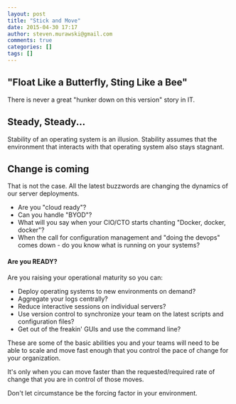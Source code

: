 ```yaml
---
layout: post
title: "Stick and Move"
date: 2015-04-30 17:17
author: steven.murawski@gmail.com
comments: true
categories: []
tags: []
---
```



## "Float Like a Butterfly, Sting Like a Bee"





There is never a great "hunker down on this version" story in IT.




## Steady, Steady...





Stability of an operating system is an illusion.  Stability assumes that the environment that interacts with that operating system also stays stagnant.  




## Change is coming





That is not the case.  All the latest buzzwords are changing the dynamics of our server deployments.  




*   Are you "cloud ready"?  
*   Can you handle "BYOD"?  
*   What will you say when your CIO/CTO starts chanting "Docker, docker, docker"? 
*   When the call for configuration management and "doing the devops" comes down - do you know what is running on your systems?



#### Are you READY?





Are you raising your operational maturity so you can:




*   Deploy operating systems to new environments on demand?
*   Aggregate your logs centrally?
*   Reduce interactive sessions on individual servers?
*   Use version control to synchronize your team on the latest scripts and configuration files?
*   Get out of the freakin' GUIs and use the command line?



These are some of the basic abilities you and your teams will need to be able to scale and move fast enough that you control the pace of change for your organization.  




It's only when you can move faster than the requested/required rate of change that you are in control of those moves.




Don't let circumstance be the forcing factor in your environment.

